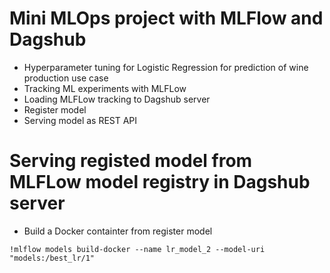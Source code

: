 # Mini MLOps project with MLFlow and Dagshub
* Hyperparameter tuning for Logistic Regression for prediction of wine production use case
* Tracking ML experiments with MLFLow
* Loading MLFLow tracking to Dagshub server
* Register model
* Serving model as REST API

# Serving registed model from MLFLow model registry in Dagshub server
* Build a Docker containter from register model
```
!mlflow models build-docker --name lr_model_2 --model-uri "models:/best_lr/1"
```
